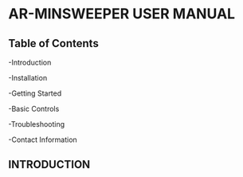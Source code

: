 <h1>AR-MINSWEEPER USER MANUAL</h1>
<h2>Table of Contents</h2>
<p>
-Introduction
  
-Installation

-Getting Started

-Basic Controls

-Troubleshooting

-Contact Information
</p>
<h2>INTRODUCTION
</h2>
